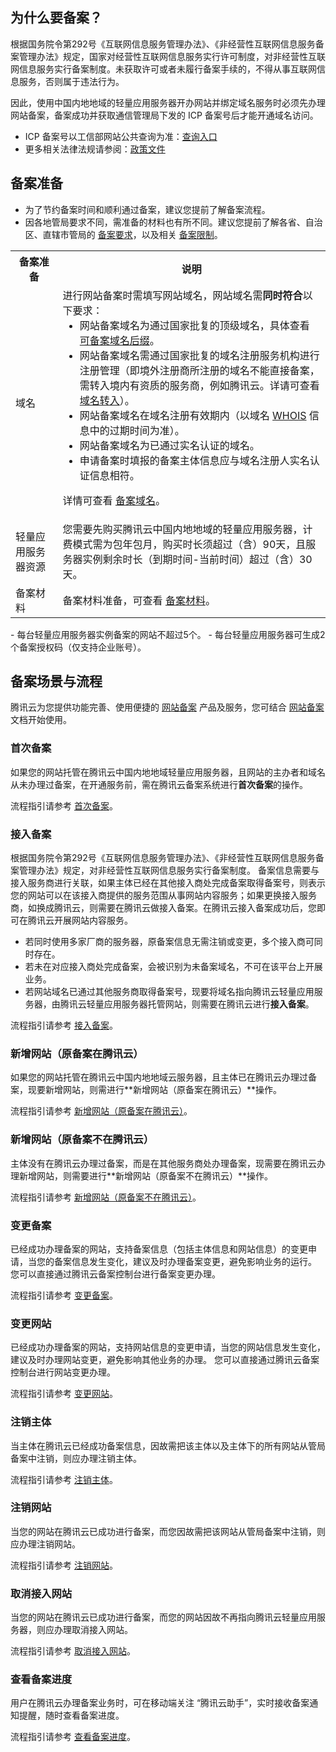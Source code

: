 ## 为什么要备案？

根据国务院令第292号《互联网信息服务管理办法》、《非经营性互联网信息服务备案管理办法》规定，国家对经营性互联网信息服务实行许可制度，对非经营性互联网信息服务实行备案制度。未获取许可或者未履行备案手续的，不得从事互联网信息服务，否则属于违法行为。

因此，使用中国内地地域的轻量应用服务器开办网站并绑定域名服务时必须先办理网站备案，备案成功并获取通信管理局下发的 ICP 备案号后才能开通域名访问。

- ICP 备案号以工信部网站公共查询为准：[查询入口](https://beian.miit.gov.cn/#/Integrated/recordQuery)
- 更多相关法律法规请参阅：[政策文件](https://beian.miit.gov.cn/#/Integrated/lawStatute)




## 备案准备

- 为了节约备案时间和顺利通过备案，建议您提前了解备案流程。
- 因各地管局要求不同，需准备的材料也有所不同。建议您提前了解各省、自治区、直辖市管局的 [备案要求](https://cloud.tencent.com/document/product/243/3474)，以及相关 [备案限制](https://cloud.tencent.com/document/product/243/18911)。

<table>
<tr>
<th style="width:15%">备案准备</th>
<th>说明</th>
</tr>
<tr>
<td>域名</td>
<td>进行网站备案时需填写网站域名，网站域名需<strong>同时符合</strong>以下要求：
<ul style="margin: 0;">
	<li>网站备案域名为通过国家批复的顶级域名，具体查看 <a href="https://cloud.tencent.com/document/product/243/18905#beian">可备案域名后缀</a>。</li>
	<li>网站备案域名需通过国家批复的域名注册服务机构进行注册管理（即境外注册商所注册的域名不能直接备案，需转入境内有资质的服务商，例如腾讯云。详请可查看 <a href="https://cloud.tencent.com/document/product/242/3645">域名转入</a>）。</li>
	<li>网站备案域名在域名注册有效期内（以域名 <a href="https://whois.cloud.tencent.com/">WHOIS</a> 信息中的过期时间为准）。</li>
	<li>网站备案域名为已通过实名认证的域名。</li>
	<li>申请备案时填报的备案主体信息应与域名注册人实名认证信息相符。</li>
</ul>

详情可查看 <a href="https://cloud.tencent.com/document/product/243/18905">备案域名</a>。</td>
</tr>
<tr>
<td>轻量应用服务器资源</td>
<td>您需要先购买腾讯云中国内地地域的轻量应用服务器，计费模式需为包年包月，购买时长须超过（含）90天，且服务器实例剩余时长（到期时间-当前时间）超过（含）30天。
</td>
</tr>
<tr>
<td>备案材料</td>
<td>备案材料准备，可查看 <a href="https://cloud.tencent.com/document/product/243/18914">备案材料</a>。</td>
</tr>
</table>

<dx-alert infotype="notice" title="">
- 每台轻量应用服务器实例备案的网站不超过5个。
- 每台轻量应用服务器可生成2个备案授权码（仅支持企业账号）。
</dx-alert>






## 备案场景与流程
腾讯云为您提供功能完善、使用便捷的 [网站备案](https://cloud.tencent.com/product/ba) 产品及服务，您可结合 [网站备案](https://cloud.tencent.com/document/product/243) 文档开始使用。

### 首次备案

如果您的网站托管在腾讯云中国内地地域轻量应用服务器，且网站的主办者和域名从未办理过备案，在开通服务前，需在腾讯云备案系统进行**首次备案**的操作。

流程指引请参考 [首次备案](https://cloud.tencent.com/document/product/243/37402)。

### 接入备案

根据国务院令第292号《互联网信息服务管理办法》、《非经营性互联网信息服务备案管理办法》规定，对非经营性互联网信息服务实行备案制度。
备案信息需要与接入服务商进行关联，如果主体已经在其他接入商处完成备案取得备案号，则表示您的网站可以在该接入商提供的服务范围从事网站内容服务；如果更换接入服务商，如换成腾讯云，则需要在腾讯云做接入备案。在腾讯云接入备案成功后，您即可在腾讯云开展网站内容服务。
- 若同时使用多家厂商的服务器，原备案信息无需注销或变更，多个接入商可同时存在。
- 若未在对应接入商处完成备案，会被识别为未备案域名，不可在该平台上开展业务。
- 若网站域名已通过其他服务商取得备案号，现要将域名指向腾讯云轻量应用服务器，由腾讯云轻量应用服务器托管网站，则需要在腾讯云进行**接入备案**。

流程指引请参考 [接入备案](https://cloud.tencent.com/document/product/243/37403)。

### 新增网站（原备案在腾讯云）

如果您的网站托管在腾讯云中国内地地域云服务器，且主体已在腾讯云办理过备案，现要新增网站，则需进行**新增网站（原备案在腾讯云）**操作。

流程指引请参考 [新增网站（原备案在腾讯云）](https://cloud.tencent.com/document/product/243/37404)。

### 新增网站（原备案不在腾讯云）

主体没有在腾讯云办理过备案，而是在其他服务商处办理备案，现需要在腾讯云办理新增网站，则需要进行**新增网站（原备案不在腾讯云）**操作。

流程指引请参考 [新增网站（原备案不在腾讯云）](https://cloud.tencent.com/document/product/243/37405)。

### 变更备案

已经成功办理备案的网站，支持备案信息（包括主体信息和网站信息）的变更申请，当您的备案信息发生变化，建议及时办理备案变更，避免影响业务的运行。
您可以直接通过腾讯云备案控制台进行备案变更办理。

流程指引请参考 [变更备案](https://cloud.tencent.com/document/product/243/37406)。

### 变更网站

已经成功办理备案的网站，支持网站信息的变更申请，当您的网站信息发生变化，建议及时办理网站变更，避免影响其他业务的办理。
您可以直接通过腾讯云备案控制台进行网站变更办理。

流程指引请参考 [变更网站](https://cloud.tencent.com/document/product/243/37407)。

### 注销主体

当主体在腾讯云已经成功备案信息，因故需把该主体以及主体下的所有网站从管局备案中注销，则应办理注销主体。

流程指引请参考 [注销主体](https://cloud.tencent.com/document/product/243/37410)。

### 注销网站

当您的网站在腾讯云已成功进行备案，而您因故需把该网站从管局备案中注销，则应办理注销网站。

流程指引请参考 [注销网站](https://cloud.tencent.com/document/product/243/37409)。

### 取消接入网站

当您的网站在腾讯云已成功进行备案，而您的网站因故不再指向腾讯云轻量应用服务器，则应办理取消接入网站。

流程指引请参考 [取消接入网站](https://cloud.tencent.com/document/product/243/37408)。

### 查看备案进度

用户在腾讯云办理备案业务时，可在移动端关注 “腾讯云助手”，实时接收备案通知提醒，随时查看备案进度。

流程指引请参考 [查看备案进度](https://cloud.tencent.com/document/product/243/19149)。

